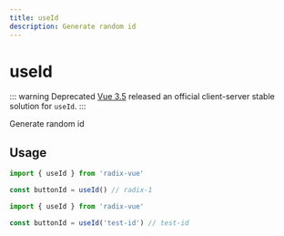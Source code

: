 ```yaml
---
title: useId
description: Generate random id
---
```


# useId

::: warning Deprecated
[Vue 3.5](https://blog.vuejs.org/posts/vue-3-5#useid) released an official client-server stable solution for `useId`.
:::

<Description>
Generate random id
</Description>

## Usage

```ts
import { useId } from 'radix-vue'

const buttonId = useId() // radix-1
```

```ts
import { useId } from 'radix-vue'

const buttonId = useId('test-id') // test-id
```
